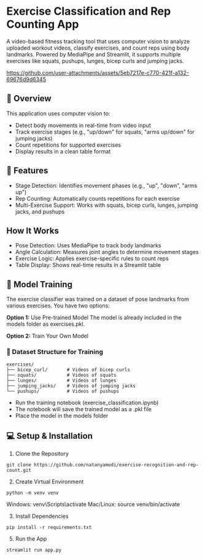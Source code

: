 # Exercise Classification and Rep Counting App
A video-based fitness tracking tool that uses computer vision to analyze uploaded workout videos, classify exercises, and count reps using body landmarks. Powered by MediaPipe and Streamlit, it supports multiple exercises like squats, pushups, lunges, bicep curls and jumping jacks.

https://github.com/user-attachments/assets/5eb7217e-c770-421f-a132-69676d9d6345


## 🌟 Overview
This application uses computer vision to:
- Detect body movements in real-time from video input
- Track exercise stages (e.g., "up/down" for squats, "arms up/down" for jumping jacks)
- Count repetitions for supported exercises
- Display results in a clean table format

## 🚀 Features
- Stage Detection: Identifies movement phases (e.g., "up", "down", "arms up")
- Rep Counting: Automatically counts repetitions for each exercise
- Multi-Exercise Support: Works with squats, bicep curls, lunges, jumping jacks, and pushups

## How It Works
- Pose Detection: Uses MediaPipe to track body landmarks
- Angle Calculation: Measures joint angles to determine movement stages
- Exercise Logic: Applies exercise-specific rules to count reps
- Table Display: Shows real-time results in a Streamlit table

## 🧪 Model Training
The exercise classifier was trained on a dataset of pose landmarks from various exercises. You have two options:

**Option 1:** Use Pre-trained Model
The model is already included in the models folder as exercises.pkl.

**Option 2:** Train Your Own Model

### 📂 Dataset Structure for Training
```
exercises/
├── bicep_curl/       # Videos of bicep curls
├── squats/           # Videos of squats
├── lunges/           # Videos of lunges
├── jumping_jacks/    # Videos of jumping jacks
└── pushups/          # Videos of pushups
```
- Run the training notebook (exercise_classification.ipynb)
- The notebook will save the trained model as a .pkl file
- Place the model in the models folder

## 💻 Setup & Installation
1. Clone the Repository
```
git clone https://github.com/natanyamodi/exercise-recognition-and-rep-count.git 
````

2. Create Virtual Environment
```
python -m venv venv
``` 
Windows: venv\Scripts\activate
Mac/Linux: source venv/bin/activate

3. Install Dependencies
```
pip install -r requirements.txt
```
  
5. Run the App
```
streamlit run app.py
```
